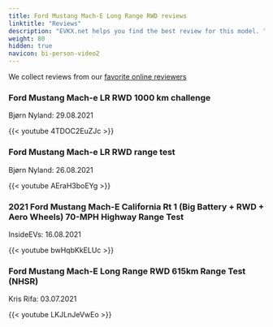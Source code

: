 ```yaml
---
title: Ford Mustang Mach-E Long Range RWD reviews
linktitle: "Reviews"
description: "EVKX.net helps you find the best review for this model. "
weight: 80
hidden: true
navicon: bi-person-video2
---
```

We collect reviews from our [favorite online reviewers](../../../../guides/evreviewers/)

<div class="container text-center shadow p-2 pe-4 mb-5 bg-body-tertiary rounded border">
<h3>Ford Mustang Mach-e LR RWD 1000 km challenge</h3>
<p>Bjørn Nyland: 29.08.2021</p>

{{< youtube 4TDOC2EuZJc >}}

</div>
<div class="container text-center shadow p-2 pe-4 mb-5 bg-body-tertiary rounded border">
<h3>Ford Mustang Mach-e LR RWD range test</h3>
<p>Bjørn Nyland: 26.08.2021</p>

{{< youtube AEraH3boEYg >}}

</div>
<div class="container text-center shadow p-2 pe-4 mb-5 bg-body-tertiary rounded border">
<h3>2021 Ford Mustang Mach-E California Rt 1 (Big Battery + RWD + Aero Wheels) 70-MPH Highway Range Test</h3>
<p>InsideEVs: 16.08.2021</p>

{{< youtube bwHqbKkELUc >}}

</div>
<div class="container text-center shadow p-2 pe-4 mb-5 bg-body-tertiary rounded border">
<h3>Ford Mustang Mach-E Long Range RWD 615km Range Test (NHSR)</h3>
<p>Kris Rifa: 03.07.2021</p>

{{< youtube LKJLnJeVwEo >}}

</div>
